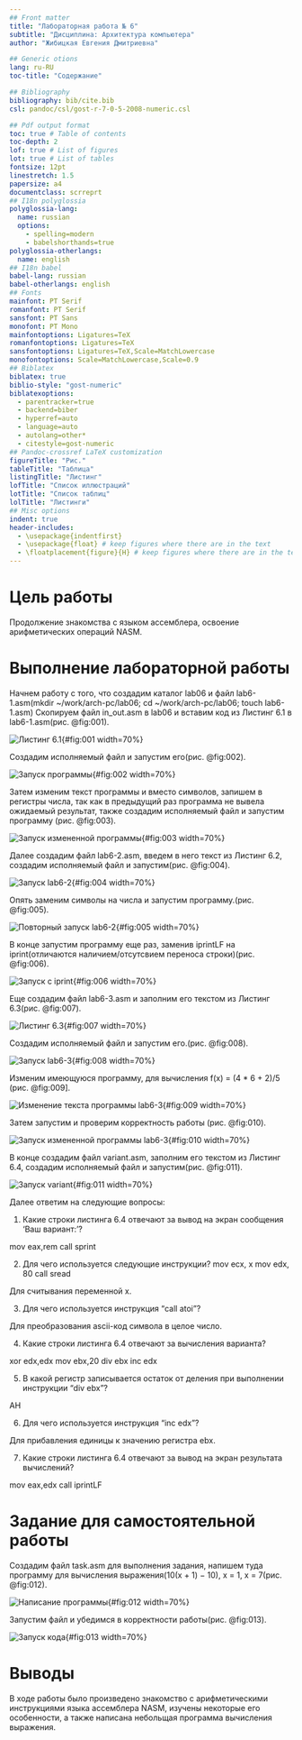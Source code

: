```yaml
---
## Front matter
title: "Лабораторная работа № 6"
subtitle: "Дисциплина: Архитектура компьютера"
author: "Жибицкая Евгения Дмитриевна"

## Generic otions
lang: ru-RU
toc-title: "Содержание"

## Bibliography
bibliography: bib/cite.bib
csl: pandoc/csl/gost-r-7-0-5-2008-numeric.csl

## Pdf output format
toc: true # Table of contents
toc-depth: 2
lof: true # List of figures
lot: true # List of tables
fontsize: 12pt
linestretch: 1.5
papersize: a4
documentclass: scrreprt
## I18n polyglossia
polyglossia-lang:
  name: russian
  options:
	- spelling=modern
	- babelshorthands=true
polyglossia-otherlangs:
  name: english
## I18n babel
babel-lang: russian
babel-otherlangs: english
## Fonts
mainfont: PT Serif
romanfont: PT Serif
sansfont: PT Sans
monofont: PT Mono
mainfontoptions: Ligatures=TeX
romanfontoptions: Ligatures=TeX
sansfontoptions: Ligatures=TeX,Scale=MatchLowercase
monofontoptions: Scale=MatchLowercase,Scale=0.9
## Biblatex
biblatex: true
biblio-style: "gost-numeric"
biblatexoptions:
  - parentracker=true
  - backend=biber
  - hyperref=auto
  - language=auto
  - autolang=other*
  - citestyle=gost-numeric
## Pandoc-crossref LaTeX customization
figureTitle: "Рис."
tableTitle: "Таблица"
listingTitle: "Листинг"
lofTitle: "Список иллюстраций"
lotTitle: "Список таблиц"
lolTitle: "Листинги"
## Misc options
indent: true
header-includes:
  - \usepackage{indentfirst}
  - \usepackage{float} # keep figures where there are in the text
  - \floatplacement{figure}{H} # keep figures where there are in the text
---
```


# Цель работы

Продолжение знакомства с языком ассемблера, освоение арифметических операций NASM.


# Выполнение лабораторной работы

 Начнем работу с того, что cоздадим каталог lab06 и файл lab6-1.asm(mkdir ~/work/arch-pc/lab06; cd ~/work/arch-pc/lab06; touch lab6-1.asm)
 Скопируем файл in_out.asm в lab06  и вставим код из Листинг 6.1 в lab6-1.asm(рис. @fig:001).

![Листинг 6.1](image/1.png){#fig:001 width=70%}



 Создадим исполняемый файл и запустим его(рис. @fig:002).

![Запуск программы](image/2.png){#fig:002 width=70%}



 Затем  изменим текст программы и вместо символов, запишем в регистры числа, так как в предыдущий раз программа не вывела ожидаемый результат, также создадим исполняемый файл и запустим программу (рис. @fig:003).

![Запуск измененной программы](image/3.png){#fig:003 width=70%}



 Далее создадим файл lab6-2.asm, введем в него текст из Листинг 6.2, создадим исполняемый файл и запустим(рис. @fig:004).

![Запуск lab6-2](image/4.png){#fig:004 width=70%}


 Опять заменим символы на числа и запустим программу.(рис. @fig:005).

![Повторный запуск lab6-2](image/5.png){#fig:005 width=70%}



 В конце запустим программу еще раз, заменив iprintLF на iprint(отличаются наличием/отсутсвием переноса строки)(рис. @fig:006).

![Запуск с iprint](image/6.png){#fig:006 width=70%}



Еще создадим файл lab6-3.asm и заполним его текстом из Листинг 6.3(рис. @fig:007).

![Листинг 6.3](image/7.png){#fig:007 width=70%}



 Создадим исполняемый файл и запустим его.(рис. @fig:008).

![Запуск lab6-3](image/8.png){#fig:008 width=70%}



 Изменим имеющуюся программу, для вычисления f(x) = (4 * 6 + 2)/5 (рис. @fig:009].

![Изменение текста программы lab6-3](image/9.png){#fig:009 width=70%}



 Затем запустим и проверим корректность работы (рис. @fig:010).

![Запуск измененной программы lab6-3](image/10.png){#fig:010 width=70%}


 В конце создадим файл variant.asm, заполним его текстом из Листинг 6.4, создадим исполняемый файл и запустим(рис. @fig:011).

![Запуск variant](image/11.png){#fig:011 width=70%}



 Далее ответим на следующие вопросы:
 
1. Какие строки листинга 6.4 отвечают за вывод на экран сообщения ‘Ваш вариант:’?

mov eax,rem
call sprint

2. Для чего используется следующие инструкции?
mov ecx, x
mov edx, 80
call sread

Для считывания переменной  x.

3. Для чего используется инструкция “call atoi”?

Для преобразования ascii-код символа в целое число.

4. Какие строки листинга 6.4 отвечают за вычисления варианта?

xor edx,edx
mov ebx,20
div ebx
inc edx

5. В какой регистр записывается остаток от деления при выполнении инструкции “div
ebx”?

AH

6. Для чего используется инструкция “inc edx”?

Для прибавления единицы к значению регистра ebx.

7. Какие строки листинга 6.4 отвечают за вывод на экран результата вычислений?

mov eax,edx
call iprintLF


# Задание для самостоятельной работы
 
 Создадим файл task.asm для выполнения задания, напишем туда программу для вычисления выражения(10(x + 1) − 10), x = 1, x = 7(рис. @fig:012).

![Написание программы](image/12.png){#fig:012 width=70%}


Запустим файл и убедимся в корректности работы(рис. @fig:013).

![Запуск кода](image/13.png){#fig:013 width=70%}


 
# Выводы

 В ходе работы было произведено знакомство с арифметическими инструкциями языка ассемблера NASM, изучены некоторые его особенности, а также написана небольщая программа вычисления выражения.


